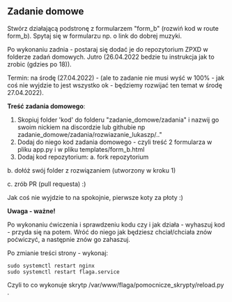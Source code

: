 ## Zadanie domowe

Stwórz działającą podstronę z formularzem "form_b" (rozwiń kod w route form_b). Spytaj się w formularzu np. o link do dobrej muzyki.

Po wykonaniu zadnia - postaraj się dodać je do repozytorium ZPXD w folderze zadań domowych. Jutro (26.04.2022 bedzie tu instrukcja jak to zrobic (gdzies po 18)).

Termin: na środę (27.04.2022) - (ale to zadanie nie musi wyść w 100% - jak coś nie wyjdzie to jest wszystko ok - będziemy rozwijać ten temat w środę 27.04.2022).

**Treść zadania domowego**:

1. Skopiuj folder 'kod' do folderu "zadanie_domowe/zadania" i nazwij go swoim nickiem na discordzie lub githubie np zadanie_domowe/zadania/rozwiazanie_lukaszp/.."
2. Dodaj do niego kod zadania domowego - czyli treść 2 formularza w pliku app.py i w pliku templates/form_b.html
3. Dodaj kod repozytorium:
  a. fork repozytorium
  
  b. dołóż swój folder z rozwiązaniem (utworzony w kroku 1)
  
  c. zrób PR (pull requesta) :)

Jak coś nie wyjdzie to na spokojnie, pierwsze koty za płoty :)

**Uwaga - ważne!**

Po wykonaniu ćwiczenia i sprawdzeniu kodu czy i jak działa - wyhaszuj kod - przyda się na potem. Wróć do niego jak będziesz chciał/chciała znów poćwiczyć, a następnie znów go zahaszuj. 

Po zmianie treści strony - wykonaj:
```
sudo systemctl restart nginx
sudo systemctl restart flaga.service
```
Czyli to co wykonuje skrytp /var/www/flaga/pomocnicze_skrypty/reload.py .
